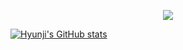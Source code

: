 <p align='center'>
    <img src="https://capsule-render.vercel.app/api?type=waving&&color=7F899C&height=300&section=header&text=Hyunji's%20GitHub&fontSize=60&animation=fadeIn&fontAlignY=38&desc=Welcome%20to%20Web%20BackEnd%20Developer%20Hyunji's%20GitHub%20!&descAlignY=51&descAlign=62"/>
</p>

<a href="https://github.com/hyunji-0221">![Hyunji's GitHub stats](https://github-readme-stats.vercel.app/api?username=hyunji-0221&text_color=7F899C&icon_color=7F899C&show_icons=true)</a>

<!--
**hyunji-0221/hyunji-0221** is a ✨ _special_ ✨ repository because its `README.md` (this file) appears on your GitHub profile.

Here are some ideas to get you started:

- 🔭 I’m currently working on ...
- 🌱 I’m currently learning ...
- 👯 I’m looking to collaborate on ...
- 🤔 I’m looking for help with ...
- 💬 Ask me about ...
- 📫 How to reach me: ...
- 😄 Pronouns: ...
- ⚡ Fun fact: ...
-->
